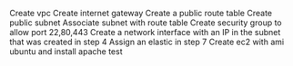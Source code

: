 Create vpc
Create internet gateway
Create a public route table
Create public subnet
Associate subnet with route table
Create security group to allow port 22,80,443
Create a network interface with an IP in the subnet that was created in step 4
Assign an elastic in step 7
Create ec2 with ami ubuntu and install apache 
test 